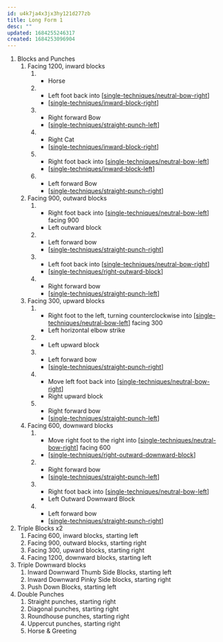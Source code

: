 ```yaml
---
id: u4k7ja4x3jx3hy121d277zb
title: Long Form 1
desc: ""
updated: 1684255246317
created: 1684253096904
---
```


1. Blocks and Punches
   1. Facing 1200, inward blocks
      1. - Horse
      2. - Left foot back into [[single-techniques/neutral-bow-right]]
         - [[single-techniques/inward-block-right]]
      3. - Right forward Bow
         - [[single-techniques/straight-punch-left]]
      4. - Right Cat
         - [[single-techniques/inward-block-right]]
      5. - Right foot back into [[single-techniques/neutral-bow-left]]
         - [[single-techniques/inward-block-left]]
      6. - Left forward Bow
         - [[single-techniques/straight-punch-right]]
   1. Facing 900, outward blocks
      1. - Right foot back into [[single-techniques/neutral-bow-left]] facing 900
         - Left outward block
      2. - Left forward bow
         - [[single-techniques/straight-punch-right]]
      3. - Left foot back into [[single-techniques/neutral-bow-right]]
         - [[single-techniques/right-outward-block]]
      4. - Right forward bow
         - [[single-techniques/straight-punch-left]]
   1. Facing 300, upward blocks
      1. - Right foot to the left, turning counterclockwise into [[single-techniques/neutral-bow-left]] facing 300
         - Left horizontal elbow strike
      2. - Left upward block
      3. - Left forward bow
         - [[single-techniques/straight-punch-right]]
      4. - Move left foot back into [[single-techniques/neutral-bow-right]]
         - Right upward block
      5. - Right forward bow
         - [[single-techniques/straight-punch-left]]
   1. Facing 600, downward blocks
      1. - Move right foot to the right into [[single-techniques/neutral-bow-right]] facing 600
         - [[single-techniques/right-outward-downward-block]]
      2. - Right forward bow
         - [[single-techniques/straight-punch-left]]
      3. - Right foot back into [[single-techniques/neutral-bow-left]]
         - Left Outward Downward Block
      4. - Left forward bow
         - [[single-techniques/straight-punch-right]]
2. Triple Blocks x2
   1. Facing 600, inward blocks, starting left
   2. Facing 900, outward blocks, starting right
   3. Facing 300, upward blocks, starting right
   4. Facing 1200, downward blocks, starting left
3. Triple Downward blocks
   1. Inward Downward Thumb Side Blocks, starting left
   2. Inward Downward Pinky Side blocks, starting right
   3. Push Down Blocks, starting left
4. Double Punches
   1. Straight punches, starting right
   2. Diagonal punches, starting right
   3. Roundhouse punches, starting right
   4. Uppercut punches, starting right
   5. Horse & Greeting

[//begin]: # "Autogenerated link references for markdown compatibility"
[single-techniques/neutral-bow-right]: ../single-techniques/neutral-bow-right "Right Neutral Bow"
[single-techniques/inward-block-right]: ../single-techniques/inward-block-right "Right Inward Block"
[single-techniques/straight-punch-left]: ../single-techniques/straight-punch-left "Left Straight Punch"
[single-techniques/neutral-bow-left]: ../single-techniques/neutral-bow-left "Left Neutral Bow"
[single-techniques/inward-block-left]: ../single-techniques/inward-block-left "Left Inward Block"
[single-techniques/straight-punch-right]: ../single-techniques/straight-punch-right "Right Straight Punch"
[single-techniques/right-outward-block]: ../single-techniques/right-outward-block "Right Outward Block"
[single-techniques/right-outward-downward-block]: ../single-techniques/right-outward-downward-block "Right Outward Downward Block"
[//end]: # "Autogenerated link references"
